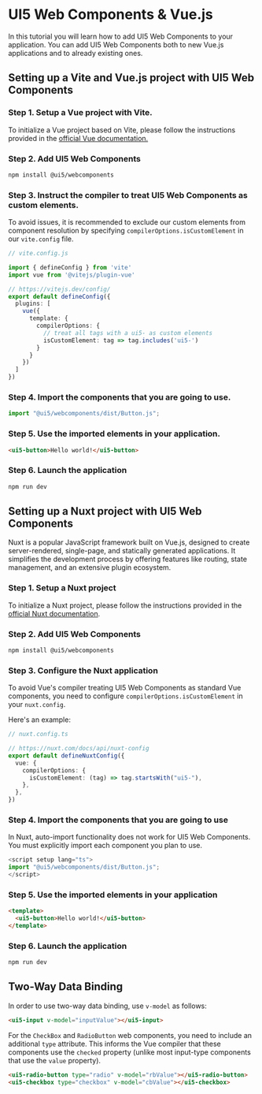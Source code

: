 # UI5 Web Components & Vue.js

In this tutorial you will learn how to add UI5 Web Components to your application. You can add UI5 Web Components both to new Vue.js applications and to already existing ones.

## Setting up a Vite and Vue.js project with UI5 Web Components

### Step 1. Setup a Vue project with Vite.

To initialize a Vue project based on Vite, please follow the instructions provided in the [official Vue documentation.](https://vuejs.org/guide/quick-start.html)

### Step 2. Add UI5 Web Components
```bash
npm install @ui5/webcomponents
```

### Step 3. Instruct the compiler to treat UI5 Web Components as custom elements.

To avoid issues, it is recommended to exclude our custom elements from component resolution by specifying `compilerOptions.isCustomElement` in our `vite.config` file.

```ts
// vite.config.js

import { defineConfig } from 'vite'
import vue from '@vitejs/plugin-vue'

// https://vitejs.dev/config/
export default defineConfig({
  plugins: [
    vue({
      template: {
        compilerOptions: {
          // treat all tags with a ui5- as custom elements
          isCustomElement: tag => tag.includes('ui5-')
        }
      }
    })
  ]
})
```

### Step 4. Import the components that you are going to use.

```js
import "@ui5/webcomponents/dist/Button.js";
```

### Step 5. Use the imported elements in your application.

```html
<ui5-button>Hello world!</ui5-button>
```

### Step 6. Launch the application
```bash
npm run dev
```

## Setting up a Nuxt project with UI5 Web Components

Nuxt is a popular JavaScript framework built on Vue.js, designed to create server-rendered, single-page, and statically generated applications. It simplifies the development process by offering features like routing, state management, and an extensive plugin ecosystem.

### Step 1. Setup a Nuxt project

To initialize a Nuxt project, please follow the instructions provided in the [official Nuxt documentation](https://nuxt.com/docs/getting-started/installation#new-project).

### Step 2. Add UI5 Web Components
```bash
npm install @ui5/webcomponents
```

### Step 3. Configure the Nuxt application

To avoid Vue's compiler treating UI5 Web Components as standard Vue components, you need to configure `compilerOptions.isCustomElement` in your `nuxt.config`.

Here's an example:

```ts
// nuxt.config.ts

// https://nuxt.com/docs/api/nuxt-config
export default defineNuxtConfig({
  vue: {
    compilerOptions: {
      isCustomElement: (tag) => tag.startsWith("ui5-"),
    },
  },
})
```

### Step 4. Import the components that you are going to use

In Nuxt, auto-import functionality does not work for UI5 Web Components. You must explicitly import each component you plan to use.

```ts
<script setup lang="ts">
import "@ui5/webcomponents/dist/Button.js";
</script>
```

### Step 5. Use the imported elements in your application

```html
<template>
  <ui5-button>Hello world!</ui5-button>
</template>
```

### Step 6. Launch the application
```bash
npm run dev
```

## Two-Way Data Binding

In order to use two-way data binding, use `v-model` as follows:

```html
<ui5-input v-model="inputValue"></ui5-input>
```

For the `CheckBox` and `RadioButton` web components, you need to include an additional `type` attribute. This informs the Vue compiler that these components use the `checked` property (unlike most input-type components that use the `value` property).

```html
<ui5-radio-button type="radio" v-model="rbValue"></ui5-radio-button>
<ui5-checkbox type="checkbox" v-model="cbValue"></ui5-checkbox>
```

